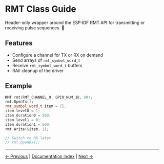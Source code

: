 # RMT Class Guide

Header-only wrapper around the ESP‑IDF RMT API for transmitting or receiving pulse sequences. 📡

## Features
- Configure a channel for TX or RX on demand
- Send arrays of `rmt_symbol_word_t`
- Receive `rmt_symbol_word_t` buffers
- RAII cleanup of the driver

## Example
```cpp
RMT rmt(RMT_CHANNEL_0, GPIO_NUM_18, 80);
rmt.OpenTx();
rmt_symbol_word_t item = {};
item.level0 = 1;
item.duration0 = 500;
item.level1 = 0;
item.duration1 = 500;
rmt.Write(&item, 1);

// Switch to RX later
// rmt.OpenRx();
```

---

[← Previous](SfUartDriver.md) | [Documentation Index](index.md) | [Next →](NvsStorage.md)
